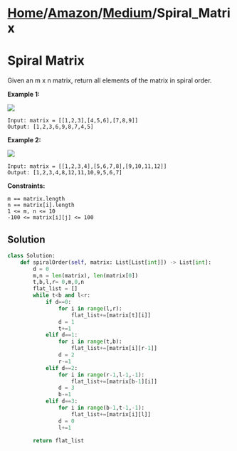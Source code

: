 # [Home](./../../..)/[Amazon](./../..)/[Medium](./..)/Spiral_Matrix
<h1>Spiral Matrix</h1>

<p>
Given an m x n matrix, return all elements of the matrix in spiral order.

</p>

<b>Example 1:</b>

<img src="https://assets.leetcode.com/uploads/2020/11/13/spiral1.jpg">

    Input: matrix = [[1,2,3],[4,5,6],[7,8,9]]
    Output: [1,2,3,6,9,8,7,4,5]
  
<b>Example 2:</b>

<img src="https://assets.leetcode.com/uploads/2020/11/13/spiral.jpg">

    Input: matrix = [[1,2,3,4],[5,6,7,8],[9,10,11,12]]
    Output: [1,2,3,4,8,12,11,10,9,5,6,7]
 
<b>Constraints:</b>

    m == matrix.length
    n == matrix[i].length
    1 <= m, n <= 10
    -100 <= matrix[i][j] <= 100


<h2>Solution</h2>

```python
class Solution:
    def spiralOrder(self, matrix: List[List[int]]) -> List[int]:
        d = 0
        m,n = len(matrix), len(matrix[0])
        t,b,l,r= 0,m,0,n
        flat_list = []
        while t<b and l<r:
            if d==0:
                for i in range(l,r):
                    flat_list+=[matrix[t][i]]
                d = 1
                t+=1
            elif d==1:
                for i in range(t,b):
                    flat_list+=[matrix[i][r-1]]
                d = 2
                r-=1
            elif d==2:
                for i in range(r-1,l-1,-1):
                    flat_list+=[matrix[b-1][i]]
                d = 3
                b-=1
            elif d==3:
                for i in range(b-1,t-1,-1):
                    flat_list+=[matrix[i][l]]
                d = 0
                l+=1
                
        return flat_list
```

